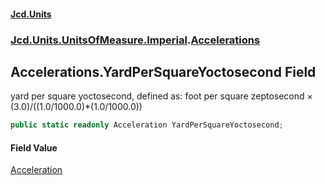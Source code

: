 #### [Jcd.Units](index.md 'index')
### [Jcd.Units.UnitsOfMeasure.Imperial](Jcd.Units.UnitsOfMeasure.Imperial.md 'Jcd.Units.UnitsOfMeasure.Imperial').[Accelerations](Accelerations.md 'Jcd.Units.UnitsOfMeasure.Imperial.Accelerations')

## Accelerations.YardPerSquareYoctosecond Field

yard per square yoctosecond, defined as: foot per square zeptosecond × (3.0)/((1.0/1000.0)*(1.0/1000.0))

```csharp
public static readonly Acceleration YardPerSquareYoctosecond;
```

#### Field Value
[Acceleration](Acceleration.md 'Jcd.Units.UnitTypes.Acceleration')